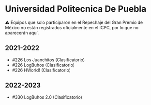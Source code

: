 # Universidad Politecnica De Puebla

:warning: Equipos que solo participaron en el Repechaje del Gran Premio de México no están registrados oficialmente en el ICPC, por lo que no aparecerán aquí.

## 2021-2022

- #226 Los Juanchitos (Clasificatorio)
- #226 LogBuhos (Clasificatorio)
- #226 HWorld! (Clasificatorio)

## 2022-2023

- #330 LogBuhos 2.0 (Clasificatorio)


